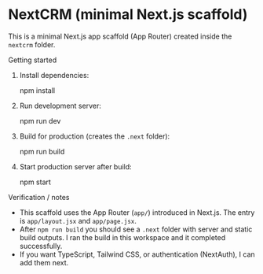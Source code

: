 # NextCRM (minimal Next.js scaffold)

This is a minimal Next.js app scaffold (App Router) created inside the `nextcrm` folder.

Getting started

1. Install dependencies:

   npm install

2. Run development server:

   npm run dev

3. Build for production (creates the `.next` folder):

   npm run build

4. Start production server after build:

   npm start

Verification / notes

- This scaffold uses the App Router (`app/`) introduced in Next.js. The entry is `app/layout.jsx` and `app/page.jsx`.
- After `npm run build` you should see a `.next` folder with server and static build outputs. I ran the build in this workspace and it completed successfully.
- If you want TypeScript, Tailwind CSS, or authentication (NextAuth), I can add them next.

